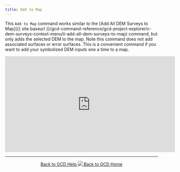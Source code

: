 ```yaml
---
title: Add to Map
---
```


This `Add to Map` command works similar to the [Add All DEM Surveys to Map]({{ site.baseurl }}/gcd-command-reference/gcd-project-explorer/c-dem-surveys-context-menu/ii-add-all-dem-surveys-to-map) command, but only adds the selected DEM to the map. Note this command does not add associated surfaces or error surfaces. This is a convenient command if you want to add your symbolized DEM inputs one a time  to a map. 

<iframe width="560" height="315" src="https://www.youtube.com/embed/IKKTNS8JIcY" frameborder="0" allow="autoplay; encrypted-media" allowfullscreen></iframe>

------
<div align="center">
	<a class="hollow button" href="{{ site.baseurl }}/Help"><i class="fa fa-chevron-circle-left"></i>  Back to GCD Help </a>  
	<a class="hollow button" href="{{ site.baseurl }}/"><img src="{{ site.baseurl}}/assets/images/icons/GCDAddIn.png">  Back to GCD Home </a>  
</div>
